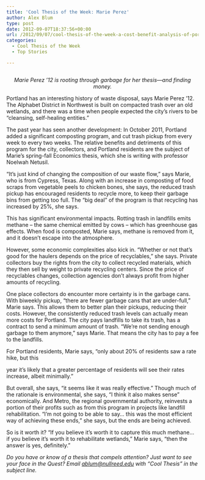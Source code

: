 ```yaml
---
title: 'Cool Thesis of the Week: Marie Perez'
author: Alex Blum
type: post
date: 2012-09-07T18:37:56+00:00
url: /2012/09/07/cool-thesis-of-the-week-a-cost-benefit-analysis-of-portlands-composting-program/
categories:
  - Cool Thesis of the Week
  - Top Stories

---
```

<p style="text-align: center;">
  <a href="http://www.reedquest.org/2012/09/cool-thesis-of-the-week-a-cost-benefit-analysis-of-portlands-composting-program/marieslider/" rel="attachment wp-att-1566"><img class="alignnone size-full wp-image-1566" title="marie" src="https://i1.wp.com/www.reedquest.org/wp-content/uploads/2012/09/marieslider.jpg?resize=770%2C430" alt="" data-recalc-dims="1" /></a>
</p>

<p style="text-align: center;">
  <em>Marie Perez &#8217;12 is rooting through garbage for her thesis—and finding money.</em>
</p>

Portland has an interesting history of waste disposal, says Marie Perez &#8217;12. The Alphabet District in Northwest is built on compacted trash over an old wetlands, and there was a time when people expected the city&#8217;s rivers to be “cleansing, self-healing entities.”

The past year has seen another development: In October 2011, Portland added a significant composting program, and cut trash pickup from every week to every two weeks. The relative benefits and detriments of this program for the city, collectors, and Portland residents are the subject of Marie&#8217;s spring-fall Economics thesis, which she is writing with professor Noelwah Netusil.

“It&#8217;s just kind of changing the composition of our waste flow,” says Marie, who is from Cypress, Texas. Along with an increase in composting of food scraps from vegetable peels to chicken bones, she says, the reduced trash pickup has encouraged residents to recycle more, to keep their garbage bins from getting too full. The “big deal” of the program is that recycling has increased by 25%, she says.

This has significant environmental impacts. Rotting trash in landfills emits methane – the same chemical emitted by cows – which has greenhouse gas effects. When food is composted, Marie says, methane is removed from it, and it doesn&#8217;t escape into the atmosphere.

However, some economic complexities also kick in. “Whether or not that&#8217;s good for the haulers depends on the price of recyclables,” she says. Private collectors buy the rights from the city to collect recycled materials, which they then sell by weight to private recycling centers. Since the price of recyclables changes, collection agencies don&#8217;t always profit from higher amounts of recycling.

One place collectors do encounter more certainty is in the garbage cans. With biweekly pickup, “there are fewer garbage cans that are under-full,” Marie says. This allows them to better plan their pickups, reducing their costs. However, the consistently reduced trash levels can actually mean more costs for Portland. The city pays landfills to take its trash, has a contract to send a minimum amount of trash. “We&#8217;re not sending enough garbage to them anymore,” says Marie. That means the city has to pay a fee to the landfills.

For Portland residents, Marie says, “only about 20% of residents saw a rate hike, but this

year it&#8217;s likely that a greater percentage of residents will see their rates increase, albeit minimally.”

But overall, she says, “it seems like it was really effective.” Though much of the rationale is environmental, she says, “I think it also makes sense” economically. And Metro, the regional governmental authority, reinvests a portion of their profits such as from this program in projects like landfill rehabilitation. “I&#8217;m not going to be able to say&#8230; this was the most efficient way of achieving these ends,” she says, but the ends are being achieved.

So is it worth it? “If you believe it&#8217;s worth it to capture this much methane&#8230; if you believe it&#8217;s worth it to rehabilitate wetlands,” Marie says, “then the answer is yes, definitely.”

 _Do you have or know of a thesis that compels attention? Just want to see your face in the Quest? Email [&#x61;&#x62;&#x6c;&#x75;&#x6d;&#x40;<span class="oe_displaynone">null</span>&#x72;&#x65;&#x65;&#x64;&#x2e;&#x65;&#x64;&#x75;][1] with “Cool Thesis” in the subject line._

 [1]: mailto:&#x61;&#x62;&#x6c;&#x75;&#x6d;&#x40;&#x72;&#x65;&#x65;&#x64;&#x2e;&#x65;&#x64;&#x75;